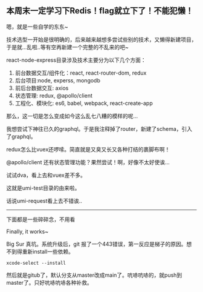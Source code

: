 本周末一定学习下Redis！flag就立下了！不能犯懒！
-----------------------------------------------------------------------------
嗯，就是一些自学的东东~

技术选型一开始是很明确的，后来越来越想多尝试些别的技术，又懒得新建项目，于是就...乱啦..等有空再新建一个完整的不乱来的吧~

react-node-express目录涉及技术主要分为以下几个方面：
1. 前台数据交互/组件化：react, react-router-dom, redux
2. 后台项目:node, experss, mongodb
3. 前后台数据交互: axios
4. 状态管理:  redux, @apollo/client
5. 工程化、模块化: es6, babel, webpack, react-create-app

那么，这一切是怎么变成如今这么乱七八糟的模样的呢...

我想尝试下神往已久的graphql。于是我注释掉了router，新建了schema，引入了graphql。

redux怎么比vuex还啰嗦。简直就是又臭又长又各种打结的裹脚布啊！

@apollo/client 还有状态管理功能？果然尝试！啊，好像不太好使诶...

试试dva，看上去和vuex差不多。

这就是umi-test目录的由来啦。

话说umi-request看上去不错诶..

------------------------------------------------------------------------------

下面都是一些碎碎念，不用看

Finally, it works~

Big Sur 真坑。系统升级后，git 报了一个443错误，第一反应是梯子的原因。想不到得重新install一些依赖。

`xcode-select --install`

然后就是gitub了，默认分支从master改成main了。吭哧吭哧的，就push到master了。只好吭哧吭哧各种补救。


